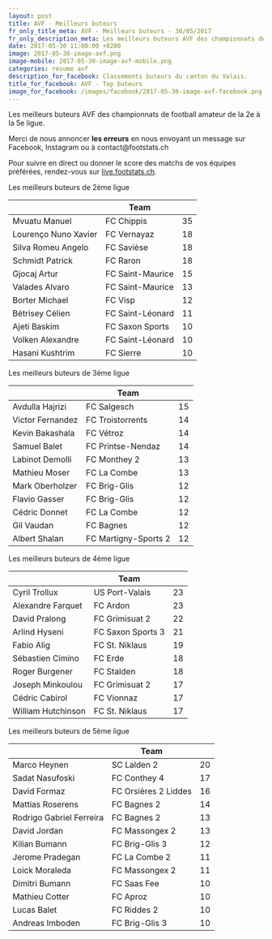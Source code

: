 ```yaml
---
layout: post
title: AVF - Meilleurs buteurs
fr_only_title_meta: AVF - Meilleurs buteurs - 30/05/2017
fr_only_description_meta: Les meilleurs buteurs AVF des championnats de football amateur de la 2e à la 5e ligue - 30/05/2017
date: 2017-05-30 11:00:00 +0200
image: 2017-05-30-image-avf.png
image-mobile: 2017-05-30-image-avf-mobile.png
categories: resume avf
description_for_facebook: Classements buteurs du canton du Valais.
title_for_facebook: AVF - Top buteurs
image_for_facebook: /images/facebook/2017-05-30-image-avf-facebook.png
---
```

<p>Les meilleurs buteurs AVF des championnats de football amateur de la 2e à la 5e ligue.</p>
<p>Merci de nous annoncer <b>les erreurs</b> en nous envoyant un message sur Facebook, Instagram ou à contact@footstats.ch</p>
<p>Pour suivre en direct ou donner le score des matchs de vos équipes préférées, rendez-vous sur <a href='http://live.footstats.ch'>live.footstats.ch</a>.</p>

<p>Les meilleurs buteurs de 2ème ligue</p><table class="table"><thead><tr><th><i class="fa fa-male"></i></th><th>Team</th><th><i class="fa fa-futbol-o"></i></th></tr></thead><tbody><tr><td>Mvuatu Manuel</td><td>FC Chippis</td><td>35</td></tr><tr><td>Lourenço Nuno Xavier</td><td>FC Vernayaz</td><td>18</td></tr><tr><td>Silva Romeu Angelo</td><td>FC Savièse</td><td>18</td></tr><tr><td>Schmidt Patrick</td><td>FC Raron</td><td>18</td></tr><tr><td>Gjocaj Artur</td><td>FC Saint-Maurice</td><td>15</td></tr><tr><td>Valades Alvaro</td><td>FC Saint-Maurice</td><td>13</td></tr><tr><td>Borter Michael</td><td>FC Visp</td><td>12</td></tr><tr><td>Bétrisey Célien</td><td>FC Saint-Léonard</td><td>11</td></tr><tr><td>Ajeti Baskim</td><td>FC Saxon Sports</td><td>10</td></tr><tr><td>Volken Alexandre</td><td>FC Saint-Léonard</td><td>10</td></tr><tr><td>Hasani Kushtrim</td><td>FC Sierre</td><td>10</td></tr></tbody></table><p>Les meilleurs buteurs de 3ème ligue</p><table class="table"><thead><tr><th><i class="fa fa-male"></i></th><th>Team</th><th><i class="fa fa-futbol-o"></i></th></tr></thead><tbody><tr><td>Avdulla Hajrizi</td><td>FC Salgesch</td><td>15</td></tr><tr><td>Victor Fernandez</td><td>FC Troistorrents</td><td>14</td></tr><tr><td>Kevin Bakashala</td><td>FC Vétroz</td><td>14</td></tr><tr><td>Samuel Balet</td><td>FC Printse-Nendaz</td><td>14</td></tr><tr><td>Labinot Demolli</td><td>FC Monthey 2</td><td>13</td></tr><tr><td>Mathieu Moser</td><td>FC La Combe</td><td>13</td></tr><tr><td>Mark Oberholzer</td><td>FC Brig-Glis</td><td>12</td></tr><tr><td>Flavio Gasser</td><td>FC Brig-Glis</td><td>12</td></tr><tr><td>Cédric Donnet</td><td>FC La Combe</td><td>12</td></tr><tr><td>Gil Vaudan</td><td>FC Bagnes</td><td>12</td></tr><tr><td>Albert Shalan</td><td>FC Martigny-Sports 2</td><td>12</td></tr></tbody></table><p>Les meilleurs buteurs de 4ème ligue</p><table class="table"><thead><tr><th><i class="fa fa-male"></i></th><th>Team</th><th><i class="fa fa-futbol-o"></i></th></tr></thead><tbody><tr><td>Cyril Trollux</td><td>US Port-Valais</td><td>23</td></tr><tr><td>Alexandre Farquet</td><td>FC Ardon</td><td>23</td></tr><tr><td>David Pralong</td><td>FC Grimisuat 2</td><td>22</td></tr><tr><td>Arlind Hyseni</td><td>FC Saxon Sports 3</td><td>21</td></tr><tr><td>Fabio Alig</td><td>FC St. Niklaus</td><td>19</td></tr><tr><td>Sébastien Cimino</td><td>FC Erde</td><td>18</td></tr><tr><td>Roger Burgener</td><td>FC Stalden</td><td>18</td></tr><tr><td>Joseph Minkoulou</td><td>FC Grimisuat 2</td><td>17</td></tr><tr><td>Cédric Cabirol</td><td>FC Vionnaz</td><td>17</td></tr><tr><td>William Hutchinson</td><td>FC St. Niklaus</td><td>17</td></tr></tbody></table><p>Les meilleurs buteurs de 5ème ligue</p><table class="table"><thead><tr><th><i class="fa fa-male"></i></th><th>Team</th><th><i class="fa fa-futbol-o"></i></th></tr></thead><tbody><tr><td>Marco Heynen</td><td>SC Lalden 2</td><td>20</td></tr><tr><td>Sadat Nasufoski</td><td>FC Conthey 4</td><td>17</td></tr><tr><td>David Formaz</td><td>FC Orsières 2 Liddes</td><td>16</td></tr><tr><td>Mattias Roserens</td><td>FC Bagnes 2</td><td>14</td></tr><tr><td>Rodrigo Gabriel Ferreira</td><td>FC Bagnes 2</td><td>13</td></tr><tr><td>David Jordan</td><td>FC Massongex 2</td><td>13</td></tr><tr><td>Kilian Bumann</td><td>FC Brig-Glis 3</td><td>12</td></tr><tr><td>Jerome Pradegan</td><td>FC La Combe 2</td><td>11</td></tr><tr><td>Loick Moraleda</td><td>FC Massongex 2</td><td>11</td></tr><tr><td>Dimitri Bumann</td><td>FC Saas Fee</td><td>10</td></tr><tr><td>Mathieu Cotter</td><td>FC Aproz</td><td>10</td></tr><tr><td>Lucas Balet</td><td>FC Riddes 2</td><td>10</td></tr><tr><td>Andreas Imboden</td><td>FC Brig-Glis 3</td><td>10</td></tr></tbody></table>